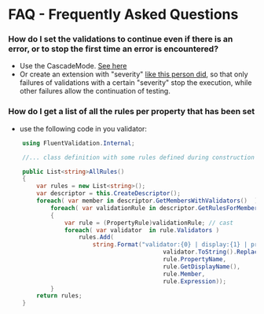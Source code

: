 # FAQ - Frequently Asked Questions

### How do I set the validations to continue even if there is an error, or to stop the first time an error is encountered?
* Use the CascadeMode. [See here](https://github.com/JeremySkinner/FluentValidation/wiki/d.-Configuring-a-Validator#setting-the-cascade-mode)
* Or create an extension with "severity" [like this person did](https://fluentvalidation.codeplex.com/discussions/355890), so that only failures of validations with a certain "severity" stop the execution, while other failures allow the continuation of testing.   

### How do I get a list of all the rules per property that has been set
* use the following code in you validator: 

```C#
    using FluentValidation.Internal;

    //... class definition with some rules defined during construction and then:

    public List<string>AllRules()
    {           
        var rules = new List<string>();
        var descriptor = this.CreateDescriptor();
        foreach( var member in descriptor.GetMembersWithValidators()  )
            foreach( var validationRule in descriptor.GetRulesForMember(member.Key)  )
            {
                var rule = (PropertyRule)validationRule; // cast 
                foreach( var validator  in rule.Validators )
                    rules.Add(
                        string.Format("validator:{0} | display:{1} | property:{2} | member:{3} | expression:{4}", 
                                            validator.ToString().Replace("FluentValidation.Validators.",""),
                                            rule.PropertyName,
                                            rule.GetDisplayName(),
                                            rule.Member,
                                            rule.Expression));
            }
        return rules;
    }

```

